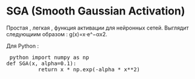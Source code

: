 # SGA (Smooth Gaussian Activation)

Простая , легкая , функция активации для нейронных сетей. Выглядит следующиим образом : g(x)=x⋅e^−αx2.

Для Python :

<pre> python import numpy as np
def SGA(x, alpha=0.1):
          return x * np.exp(-alpha * x**2) </pre>
